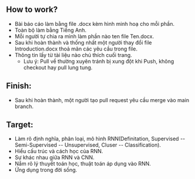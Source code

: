 How to work?
-
- Bài báo cáo làm bằng file .docx kèm hình minh hoạ cho mỗi phần.
- Toàn bộ làm bằng Tiếng Anh.
- Mỗi người tự chia ra mình làm phần nào ten file Ten.docx.
- Sau khi hoàn thành và thống nhất một người thay đổi file Introduction.docx thoả mãn các yêu cầu trong file.
- Thông tin lấy từ tài liệu nào chú thích cuối trang.
  * Lưu ý: Pull về thường xuyên tránh bị xung đột khi Push, không checkout hay pull lung tung.

Finish:
-
- Sau khi hoàn thành, một người tạo pull request yêu cầu merge vào main branch.

Target:
-
- Làm rõ định nghĩa, phân loại, mô hình RNN(Definitation, Supervised -- Semi-Supervised -- Unsupervised, Cluser -- Classification).
- Hiểu cấu trúc và cách học của RNN.
- Sự khác nhau giữa RNN và CNN.
- Nắm rõ lý thuyết toán học, thuật toán áp dụng vào RNN.
- Ứng dụng trong đời sống.
